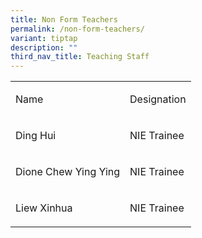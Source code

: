 ```yaml
---
title: Non Form Teachers
permalink: /non-form-teachers/
variant: tiptap
description: ""
third_nav_title: Teaching Staff
---
```

<p></p>
<table style="minWidth: 50px">
<colgroup>
<col>
<col>
</colgroup>
<tbody>
<tr>
<td rowspan="1" colspan="1">
<p>Name</p>
</td>
<td rowspan="1" colspan="1">
<p>Designation</p>
</td>
</tr>
<tr>
<td rowspan="1" colspan="1">
<p>Ding Hui</p>
</td>
<td rowspan="1" colspan="1">
<p>NIE Trainee</p>
</td>
</tr>
<tr>
<td rowspan="1" colspan="1">
<p>Dione Chew Ying Ying</p>
</td>
<td rowspan="1" colspan="1">
<p>NIE Trainee</p>
</td>
</tr>
<tr>
<td rowspan="1" colspan="1">
<p>Liew Xinhua</p>
</td>
<td rowspan="1" colspan="1">
<p>NIE Trainee</p>
</td>
</tr>
</tbody>
</table>
<p></p>